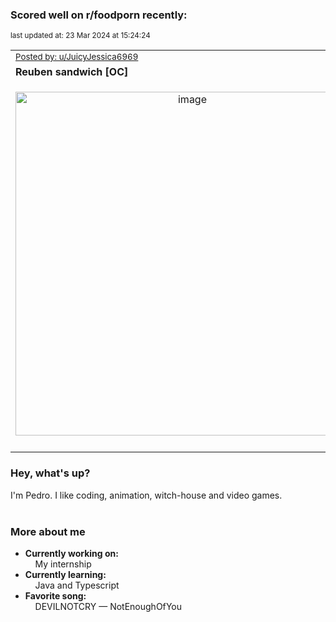 ### Scored well on r/foodporn recently:

<p align="left"><sub>last updated at: 23 Mar 2024 at 15:24:24</sub></p>

|   |
| --- |
| <sub>[Posted by: u/JuicyJessica6969][source]</sub> |
| **Reuben sandwich [OC]** | 
|<p align="center"> <img alt="image" src="https://i.redd.it/hu9x0fhacxpc1.jpeg" width="550" /> </p>|
|   |

### Hey, what's up?

I'm Pedro. I like coding, animation, witch-house and video games.<br><br>

### More about me
- **Currently working on:**  
&nbsp;&nbsp;&nbsp;&nbsp;My internship
- **Currently learning:**  
&nbsp;&nbsp;&nbsp;&nbsp;Java and Typescript
- **Favorite song:**  
&nbsp;&nbsp;&nbsp;&nbsp;DEVILNOTCRY — NotEnoughOfYou<br><br>

  



  
  
  
[linkedin]: https://linkedin.com/in/pedro-h-r-gomes-8a487b14a/
[gmail]: mailto:pilique11@gmail.com
[source]: https://reddit.com/r/FoodPorn/comments/1bl5ibv/reuben_sandwich_oc/
[redditAPI]: https://www.reddit.com/dev/api/